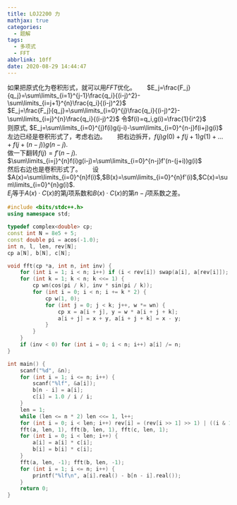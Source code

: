 ```yaml
---
title: LOJ2200 力
mathjax: true
categories:
  - 题解
tags:
  - 多项式
  - FFT
abbrlink: 10ff
date: 2020-08-29 14:44:47
---
```



如果把原式化为卷积形式，就可以用$FFT$优化。　　
$E_j=\frac{F_j}{q_j}=\sum\limits_{i=1}^{j-1}\frac{q_i}{(i-j)^2}-\sum\limits_{i=j+1}^{n}\frac{q_i}{(i-j)^2}$  
$E_j=\frac{F_j}{q_j}=\sum\limits_{i=0}^{j}\frac{q_i}{(i-j)^2}-\sum\limits_{i=j}^{n}\frac{q_i}{(i-j)^2}$ 
令$f(i)=q_i,g(i)=\frac{1}{i^2}$  
则原式, $E_j=\sum\limits_{i=0}^{j}f(i)g(j-i)-\sum\limits_{i=0}^{n-j}f(i+j)g(i)$　　
左边已经是卷积形式了，考虑右边。　　
把右边拆开，$f(j)g(0)+f(j+1)g(1)+...+f(j+(n-j))g(n-j)$.  
做一下翻转$f(j)=f'(n-j)$.   
$\sum\limits_{i=j}^{n}f(i)g(i-j)=\sum\limits_{i=0}^{n-j}f'(n-(j+i))g(i)$  
然后右边也是卷积形式了。　　
设$A(x)=\sum\limits_{i=0}^{n}f(i)$,$B(x)=\sum\limits_{i=0}^{n}f'(i)$,$C(x)=\sum\limits_{i=0}^{n}g(i)$.   
$E_j$等于$A(x)\cdot C(x)$的第$j$项系数和$B(x)\cdot C(x)$的第$n-j$项系数之差。　　

```cpp
#include <bits/stdc++.h>
using namespace std;

typedef complex<double> cp;
const int N = 8e5 + 5;
const double pi = acos(-1.0);
int n, l, len, rev[N];
cp a[N], b[N], c[N];

void fft(cp *a, int n, int inv) {
    for (int i = 1; i < n; i++) if (i < rev[i]) swap(a[i], a[rev[i]]);
    for (int k = 1; k < n; k <<= 1) {
        cp wn(cos(pi / k), inv * sin(pi / k));
        for (int i = 0; i < n; i += k * 2) {
            cp w(1, 0);
            for (int j = 0; j < k; j++, w *= wn) {
                cp x = a[i + j], y = w * a[i + j + k];
                a[i + j] = x + y, a[i + j + k] = x - y;
            }
        }
    }
    if (inv < 0) for (int i = 0; i < n; i++) a[i] /= n;
}

int main() {
    scanf("%d", &n);
    for (int i = 1; i <= n; i++) {
        scanf("%lf", &a[i]);
        b[n - i] = a[i];
        c[i] = 1.0 / i / i;
    }
    len = 1;
    while (len <= n * 2) len <<= 1, l++;
    for (int i = 0; i < len; i++) rev[i] = (rev[i >> 1] >> 1) | ((i & 1) << (l - 1));
    fft(a, len, 1), fft(b, len, 1), fft(c, len, 1);
    for (int i = 0; i < len; i++) {
        a[i] = a[i] * c[i];
        b[i] = b[i] * c[i];
    }
    fft(a, len, -1); fft(b, len, -1);
    for (int i = 1; i <= n; i++) {
        printf("%lf\n", a[i].real() - b[n - i].real());
    }
    return 0;
}
```